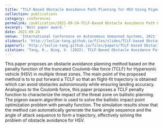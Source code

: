 ```yaml
---
title: "TCLF-Based Obstacle Avoidance Path Planning for HSV Using Pigeon-Inspired Optimization"
collection: publications
category: conferences
permalink: /publication/2021-09-24-TCLF-Based Obstacle Avoidance Path Planning for HSV Using Pigeon-Inspired Optimization
excerpt: 'Best paper award.'
date: 2021-09-24
venue: 'International Conference on Autonomous Unmanned Systems, 2021'
slidesurl: 'http://leslie-tang.github.io/files/slides/TCLF-based Obstacle avoidance path planning for HSV using Pigeon-inspired Optimization.pdf'
paperurl: 'http://leslie-tang.github.io/files/papers/TCLF-based Obstacle avoidance path planning for HSV using Pigeon-inspired Optimization.pdf'
citation: 'Tang, R., Ning, X. (2022). TCLF-Based Obstacle Avoidance Path Planning for HSV Using Pigeon-Inspired Optimization. In: Wu, M., Niu, Y., Gu, M., Cheng, J. (eds) Proceedings of 2021 International Conference on Autonomous Unmanned Systems (ICAUS 2021). ICAUS 2021. Lecture Notes in Electrical Engineering, vol 861. Springer, Singapore. https://doi.org/10.1007/978-981-16-9492-9_47'
---
```


This paper proposes an obstacle avoidance planning method based on the penalty function of the truncated Coulomb-like force (TCLF) for Hypersonic vehicle (HSV) in multiple threat zones. The main point of the proposed method is to to put forward a TCLF so that an flight-fit trajectory is obtained which can avoid obstacles autonomously while ensuring landing accuracy. Analogous to the Coulomb force, this paper proposes a TCLF penalty function to characterize the impact of the threat zone on ballistic planning. The pigeon swarm algorithm is used to solve the ballistic impact point optimization problem with penalty function. The simulation results show that the method can automatically generate the bank angle sequence and the angle of attack sequence to form a trajectory, effectively solving the problem of obstacle avoidance for HSV.